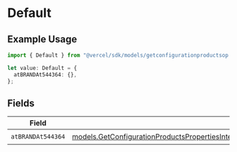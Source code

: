 # Default

## Example Usage

```typescript
import { Default } from "@vercel/sdk/models/getconfigurationproductsop.js";

let value: Default = {
  atBRANDAt544364: {},
};
```

## Fields

| Field                                                                                                                                                                                                                                                                      | Type                                                                                                                                                                                                                                                                       | Required                                                                                                                                                                                                                                                                   | Description                                                                                                                                                                                                                                                                |
| -------------------------------------------------------------------------------------------------------------------------------------------------------------------------------------------------------------------------------------------------------------------------- | -------------------------------------------------------------------------------------------------------------------------------------------------------------------------------------------------------------------------------------------------------------------------- | -------------------------------------------------------------------------------------------------------------------------------------------------------------------------------------------------------------------------------------------------------------------------- | -------------------------------------------------------------------------------------------------------------------------------------------------------------------------------------------------------------------------------------------------------------------------- |
| `atBRANDAt544364`                                                                                                                                                                                                                                                          | [models.GetConfigurationProductsPropertiesIntegrationsResponse200ApplicationJSONResponseBodyProductsMetadataSchemaAtBRANDAt544364](../models/getconfigurationproductspropertiesintegrationsresponse200applicationjsonresponsebodyproductsmetadataschemaatbrandat544364.md) | :heavy_check_mark:                                                                                                                                                                                                                                                         | N/A                                                                                                                                                                                                                                                                        |